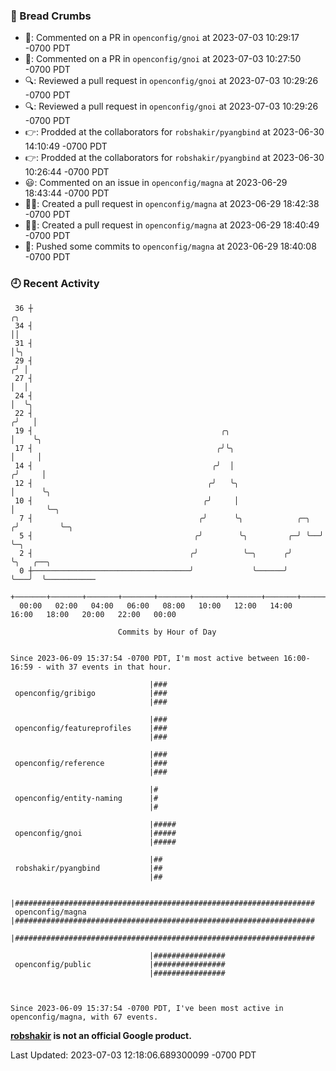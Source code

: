 ### 🍞 Bread Crumbs

 * 💬: Commented on a PR in  `openconfig/gnoi` at 2023-07-03 10:29:17 -0700 PDT
 * 💬: Commented on a PR in  `openconfig/gnoi` at 2023-07-03 10:27:50 -0700 PDT
 * 🔍: Reviewed a pull request in  `openconfig/gnoi` at 2023-07-03 10:29:26 -0700 PDT
 * 🔍: Reviewed a pull request in  `openconfig/gnoi` at 2023-07-03 10:29:26 -0700 PDT
 * 👉: Prodded at the collaborators for `robshakir/pyangbind` at 2023-06-30 14:10:49 -0700 PDT
 * 👉: Prodded at the collaborators for `robshakir/pyangbind` at 2023-06-30 10:26:44 -0700 PDT
 * 😃: Commented on an issue in `openconfig/magna` at 2023-06-29 18:43:44 -0700 PDT
 * ✍🏼: Created a pull request in `openconfig/magna` at 2023-06-29 18:42:38 -0700 PDT
 * ✍🏼: Created a pull request in `openconfig/magna` at 2023-06-29 18:40:49 -0700 PDT
 * 🚢: Pushed some commits to `openconfig/magna` at 2023-06-29 18:40:08 -0700 PDT

### 🕘 Recent Activity
```
 36 ┼                                                                    ╭╮
 34 ┤                                                                    ││
 31 ┤                                                                    │╰╮
 29 ┤                                                                   ╭╯ │
 27 ┤                                                                   │  │
 24 ┤                                                                   │  ╰╮
 22 ┤                                                                  ╭╯   │
 19 ┤                                          ╭╮                      │    ╰╮
 17 ┤                                         ╭╯╰╮                     │     │
 14 ┤                                        ╭╯  │                    ╭╯     │
 12 ┤                                       ╭╯   ╰╮                   │      ╰╮
 10 ┤                                      ╭╯     │                   │       ╰─╮
  7 ┤                                     ╭╯      ╰╮            ╭─╮  ╭╯         ╰─╮
  5 ┤                                    ╭╯        ╰╮         ╭─╯ ╰──╯            ╰─╮
  2 ┤                                   ╭╯          ╰─╮      ╭╯                     ╰╮   ╭──╮
  0 ┼───────────────────────────────────╯             ╰──────╯                       ╰───╯  ╰───────────
    +───────+───────+───────+───────+───────+───────+───────+───────+───────+───────+───────+───────+────
  00:00   02:00   04:00   06:00   08:00   10:00   12:00   14:00   16:00   18:00   20:00   22:00   00:00   

						Commits by Hour of Day


Since 2023-06-09 15:37:54 -0700 PDT, I'm most active between 16:00-16:59 - with 37 events in that hour.

```



```
                               |###
 openconfig/gribigo            |###
                               |###

                               |###
 openconfig/featureprofiles    |###
                               |###

                               |###
 openconfig/reference          |###
                               |###

                               |#
 openconfig/entity-naming      |#
                               |#

                               |#####
 openconfig/gnoi               |#####
                               |#####

                               |##
 robshakir/pyangbind           |##
                               |##

                               |###################################################################
 openconfig/magna              |###################################################################
                               |###################################################################

                               |################
 openconfig/public             |################
                               |################



Since 2023-06-09 15:37:54 -0700 PDT, I've been most active in openconfig/magna, with 67 events.

```
**[robshakir](mailto:robjs@google.com) is not an official Google product.**  


Last Updated: 2023-07-03 12:18:06.689300099 -0700 PDT
